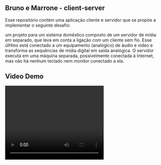 ## Bruno e Marrone - client-server 

Esse repositório contém uma aplicação cliente e servidor que se propõe a implementar o seguinte desafio:

um projeto para um sistema doméstico composto de um servidor de mídia em separado, que leva em conta a ligação com um cliente sem
fio. Esse úlHmo está conectado a um equipamento (analógico) de áudio e vídeo e transforma as sequências de mídia digital em saída analógica. O servidor executa em uma máquina separada, possivelmente conectada à Internet, mas não há nenhum teclado nem monitor conectado a ela.

## Video Demo
<video width="320" height="240" controls>
  <source src="./demo/0202.mov" type="video/mp4">
</video>